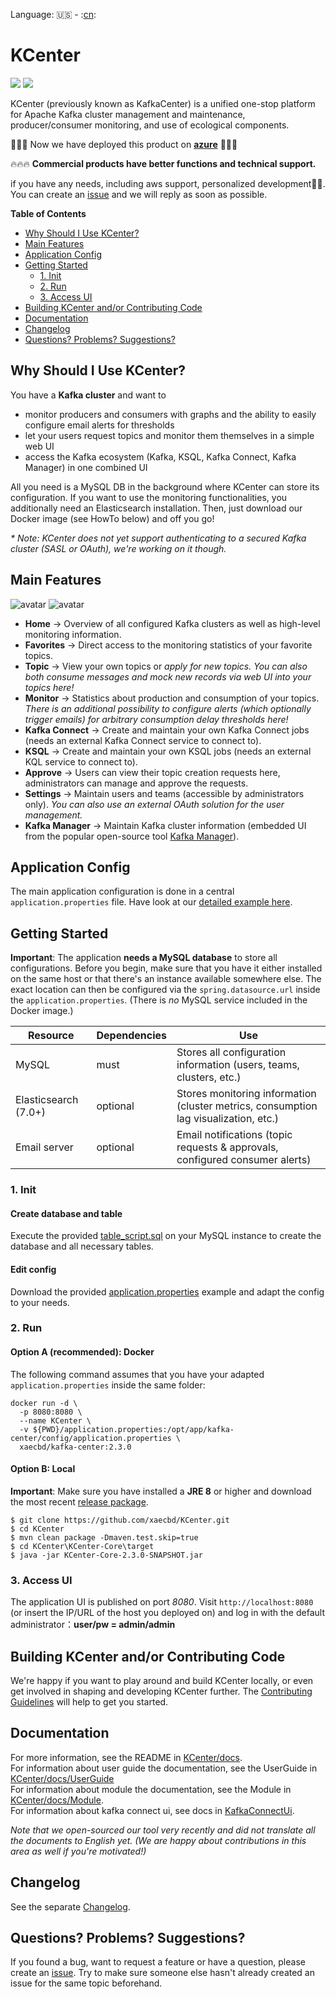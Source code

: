 Language: :us: - :[cn](./README_zh.md):
# KCenter

![](https://img.shields.io/badge/java-1.8+-green.svg)
![](https://img.shields.io/badge/maven-3.5+-green.svg)

KCenter (previously known as KafkaCenter) is a unified one-stop platform for Apache Kafka cluster management and maintenance, producer/consumer monitoring, and use of ecological components. 

:loudspeaker::loudspeaker::loudspeaker:
Now we have deployed this product on [**azure**](https://azuremarketplace.microsoft.com/zh-cn/marketplace/apps/newegginc1646343565758.kafka_center?tab=Overview)
:loudspeaker::loudspeaker::loudspeaker:

:fire::fire::fire:  **Commercial products have better functions and technical support.**

if you have any needs, including aws support, personalized development:technologist:. You can create an [issue](https://github.com/xaecbd/KCenter/issues/new) and we will reply as soon as possible.


**Table of Contents**
  - [Why Should I Use KCenter?](#why-should-i-use-KCenter)
  - [Main Features](#main-features)
  - [Application Config](#application-config)
  - [Getting Started](#getting-started)
    - [1. Init](#1-init)
    - [2. Run](#2-run)
    - [3. Access UI](#3-access-ui)
  - [Building KCenter and/or Contributing Code](#building-KCenter-andor-contributing-code)
  - [Documentation](#documentation)
  - [Changelog](#changelog)
  - [Questions? Problems? Suggestions?](#questions-problems-suggestions)


## Why Should I Use KCenter?

You have a **Kafka cluster** and want to
- monitor producers and consumers with graphs and the ability to easily configure email alerts for thresholds
- let your users request topics and monitor them themselves in a simple web UI
- access the Kafka ecosystem (Kafka, KSQL, Kafka Connect, Kafka Manager) in one combined UI

All you need is a MySQL DB in the background where KCenter can store its configuration. If you want to use the monitoring functionalities, you additionally need an Elasticsearch installation.
Then, just download our Docker image (see HowTo below) and off you go!

*\* Note: KCenter does not yet support authenticating to a secured Kafka cluster (SASL or OAuth), we're working on it though.*


## Main Features
![avatar](docs/images/kafka-center.png)
![avatar](docs/images/screenshot.png)

- **Home** -> Overview of all configured Kafka clusters as well as high-level monitoring information.
- **Favorites** -> Direct access to the monitoring statistics of your favorite topics.
- **Topic** -> View your own topics or *apply for new topics. You can also both consume messages and mock new records via web UI into your topics here!*
- **Monitor** -> Statistics about production and consumption of your topics. *There is an additional possibility to configure alerts (which optionally trigger emails) for arbitrary consumption delay thresholds here!*
- **Kafka Connect** -> Create and maintain your own Kafka Connect jobs (needs an external Kafka Connect service to connect to).
- **KSQL** -> Create and maintain your own KSQL jobs (needs an external KQL service to connect to).
- **Approve** -> Users can view their topic creation requests here, administrators can manage and approve the requests.
- **Settings** -> Maintain users and teams (accessible by administrators only). *You can also use an external OAuth solution for the user management.*
- **Kafka Manager** -> Maintain Kafka cluster information (embedded UI from the popular open-source tool [Kafka Manager](https://github.com/yahoo/CMAK)).


## Application Config
The main application configuration is done in a central `application.properties` file. Have look at our [detailed example here](KCenter-Core/src/main/resources/application.properties).


## Getting Started

**Important**: The application **needs a MySQL database** to store all configurations. Before you begin, make sure that you have it either installed on the same host or that there's an instance available somewhere else. The exact location can then be configured via the `spring.datasource.url` inside the `application.properties`. (There is *no* MySQL service included in the Docker image.)

Resource|Dependencies|Use
---|---|---
MySQL|must|Stores all configuration information (users, teams, clusters, etc.)
Elasticsearch (7.0+)|optional|Stores monitoring information (cluster metrics, consumption lag visualization, etc.)
Email server|optional|Email notifications (topic requests & approvals, configured consumer alerts)

### 1. Init

#### Create database and table
Execute the provided [table_script.sql](KCenter-Core/sql/table_script.sql) on your MySQL instance to create the database and all necessary tables.

#### Edit config
Download the provided [application.properties](KCenter-Core/src/main/resources/application.properties) example and adapt the config to your needs.


### 2. Run

#### Option A (**recommended**): Docker

The following command assumes that you have your adapted `application.properties` inside the same folder:
```
docker run -d \
  -p 8080:8080 \
  --name KCenter \
  -v ${PWD}/application.properties:/opt/app/kafka-center/config/application.properties \ 
  xaecbd/kafka-center:2.3.0
```

#### Option B: Local

**Important**: Make sure you have installed a **JRE 8** or higher and download the most recent [release package](https://github.com/xaecbd/KCenter/releases).
```
$ git clone https://github.com/xaecbd/KCenter.git
$ cd KCenter
$ mvn clean package -Dmaven.test.skip=true
$ cd KCenter\KCenter-Core\target
$ java -jar KCenter-Core-2.3.0-SNAPSHOT.jar
```


### 3. Access UI
The application UI is published on port *8080*. Visit `http://localhost:8080` (or insert the IP/URL of the host you deployed on) and log in with the default administrator：**user/pw = admin/admin**


## Building KCenter and/or Contributing Code

We're happy if you want to play around and build KCenter locally, or even get involved in shaping and developing KCenter further. The [Contributing Guidelines](./CONTRIBUTING.md) will help to get you started.


## Documentation

For more information, see the README in [KCenter/docs](./docs).<br/>
For information about user guide the documentation, see the UserGuide in [KCenter/docs/UserGuide](./docs/UserGuide.md)  
For information about module the documentation, see the Module in [KCenter/docs/Module](./docs/Module.md).<br/>
For information about kafka connect ui, see docs in [KafkaConnectUi](./docs/KafkaConnectUi.md).

*Note that we open-sourced our tool very recently and did not translate all the documents to English yet. (We are happy about contributions in this area as well if you're motivated!)*


## Changelog

See the separate [Changelog](./CHANGELOG.md).


## Questions? Problems? Suggestions?

If you found a bug, want to request a feature or have a question, please create an [issue](https://github.com/xaecbd/KCenter/issues/new). Try to make sure someone else hasn't already created an issue for the same topic beforehand.
